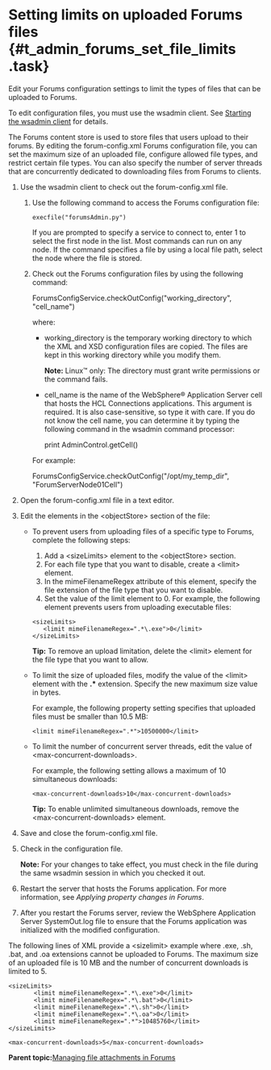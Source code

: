 # Setting limits on uploaded Forums files {#t_admin_forums_set_file_limits .task}

Edit your Forums configuration settings to limit the types of files that can be uploaded to Forums.

To edit configuration files, you must use the wsadmin client. See [Starting the wsadmin client](t_admin_wsadmin_starting.md) for details.

The Forums content store is used to store files that users upload to their forums. By editing the forum-config.xml Forums configuration file, you can set the maximum size of an uploaded file, configure allowed file types, and restrict certain file types. You can also specify the number of server threads that are concurrently dedicated to downloading files from Forums to clients.

1.  Use the wsadmin client to check out the forum-config.xml file.

    1.  Use the following command to access the Forums configuration file:

        ```
        execfile("forumsAdmin.py")
        ```

        If you are prompted to specify a service to connect to, enter 1 to select the first node in the list. Most commands can run on any node. If the command specifies a file by using a local file path, select the node where the file is stored.

    2.  Check out the Forums configuration files by using the following command:

        ForumsConfigService.checkOutConfig\("working\_directory", "cell\_name"\)

        where:

        -   working\_directory is the temporary working directory to which the XML and XSD configuration files are copied. The files are kept in this working directory while you modify them.

            **Note:** Linux™ only: The directory must grant write permissions or the command fails.

        -   cell\_name is the name of the WebSphere® Application Server cell that hosts the HCL Connections applications. This argument is required. It is also case-sensitive, so type it with care. If you do not know the cell name, you can determine it by typing the following command in the wsadmin command processor:

            print AdminControl.getCell\(\)

        For example:

        ForumsConfigService.checkOutConfig\("/opt/my\_temp\_dir", "ForumServerNode01Cell"\)

2.  Open the forum-config.xml file in a text editor.

3.  Edit the elements in the <objectStore\> section of the file:

    -   To prevent users from uploading files of a specific type to Forums, complete the following steps:

        1.  Add a <sizeLimits\> element to the <objectStore\> section.
        2.  For each file type that you want to disable, create a <limit\> element.
        3.  In the mimeFilenameRegex attribute of this element, specify the file extension of the file type that you want to disable.
        4.  Set the value of the limit element to 0.
        For example, the following element prevents users from uploading executable files:

        ```
        <sizeLimits>
           <limit mimeFilenameRegex=".*\.exe">0</limit>
        </sizeLimits>
        ```

        **Tip:** To remove an upload limitation, delete the <limit\> element for the file type that you want to allow.

    -   To limit the size of uploaded files, modify the value of the <limit\> element with the **.\*** extension. Specify the new maximum size value in bytes.

        For example, the following property setting specifies that uploaded files must be smaller than 10.5 MB:

        ```
        <limit mimeFilenameRegex=".*">10500000</limit>
        ```

    -   To limit the number of concurrent server threads, edit the value of <max-concurrent-downloads\>.

        For example, the following setting allows a maximum of 10 simultaneous downloads:

        ```
        <max-concurrent-downloads>10</max-concurrent-downloads>
        
        ```

        **Tip:** To enable unlimited simultaneous downloads, remove the <max-concurrent-downloads\> element.

4.  Save and close the forum-config.xml file.

5.  Check in the configuration file.

    **Note:** For your changes to take effect, you must check in the file during the same wsadmin session in which you checked it out.

6.  Restart the server that hosts the Forums application. For more information, see *Applying property changes in Forums*.

7.  After you restart the Forums server, review the WebSphere Application Server SystemOut.log file to ensure that the Forums application was initialized with the modified configuration.


The following lines of XML provide a <sizelimit\> example where .exe, .sh, .bat, and .oa extensions cannot be uploaded to Forums. The maximum size of an uploaded file is 10 MB and the number of concurrent downloads is limited to 5.

```
<sizeLimits>
       <limit mimeFilenameRegex=".*\.exe">0</limit>
       <limit mimeFilenameRegex=".*\.bat">0</limit>
       <limit mimeFilenameRegex=".*\.sh">0</limit>
       <limit mimeFilenameRegex=".*\.oa">0</limit>
       <limit mimeFilenameRegex=".*">10485760</limit>
</sizeLimits>

<max-concurrent-downloads>5</max-concurrent-downloads>

```

**Parent topic:**[Managing file attachments in Forums](../admin/c_admin_forums_manage_attachments.md)

